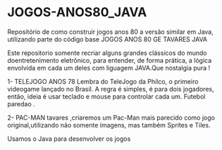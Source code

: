 # JOGOS-ANOS80_JAVA
Repositório de como construir jogos anos 80 a versão similar em Java, utilizando parte do código base
JOGOS ANOS 80 GE TAVARES JAVA

Este  repositorio  somente recriar alguns grandes clássicos do mundo
doentretenimento eletrônico, para  entender, de forma prática, a lógica
 envolvida em cada um deles com liguagem JAVA.Que nostalgia pura !

 1- TELEJOGO ANOS 78
  Lembra  do TeleJogo da Philco, o primeiro videogame lançado no
  Brasil. A regra é simples, é para dois jogadores, então, ideia é usar
teclado e mouse para controlar cada um. Futebol paredao .



 2- PAC-MAN tavares ,criaremos um Pac-Man mais parecido como
 jogo original,utilizando não somente imagens, mas também
 Sprites e Tiles.

Usamos o Java para desenvolver os jogos
